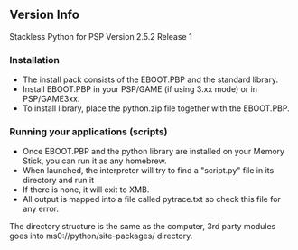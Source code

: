 ## Version Info ##

Stackless Python for PSP Version 2.5.2 Release 1

### Installation ###

  * The install pack consists of the EBOOT.PBP and the standard library.
  * Install EBOOT.PBP in your PSP/GAME (if using 3.xx mode) or in PSP/GAME3xx.
  * To install library, place the python.zip file together with the EBOOT.PBP.

### Running your applications (scripts) ###

  * Once EBOOT.PBP and the python library are installed on your Memory Stick, you can run it as any homebrew.
  * When launched, the interpreter will try to find a "script.py" file in its directory and run it
  * If there is none, it will exit to XMB.
  * All output is mapped into a file called pytrace.txt so check this file for any error.

The directory structure is the same as the computer, 3rd party modules goes into ms0://python/site-packages/ directory.